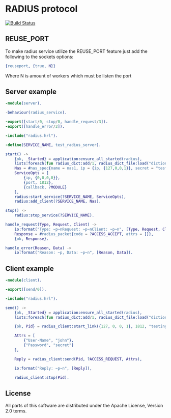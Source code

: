 RADIUS protocol
===============

[![Build Status](https://secure.travis-ci.org/ates/radius.png)](https://travis-ci.org/ates/radius)

REUSE_PORT
----------

To make radius service utilize the REUSE_PORT feature just add the following to the sockets options:

```erlang
{reuseport, {true, N}}
```

Where N is amount of workers which must be listen the port

Server example
--------------

```erlang
-module(server).

-behaviour(radius_service).

-export([start/0, stop/0, handle_request/3]).
-export([handle_error/2]).

-include("radius.hrl").

-define(SERVICE_NAME, test_radius_server).

start() ->
    {ok, _Started} = application:ensure_all_started(radius),
    lists:foreach(fun radius_dict:add/1, radius_dict_file:load("dictionary")),
    Nas = #nas_spec{name = nas1, ip = {ip, {127,0,0,1}}, secret = "testing123"},
    ServiceOpts = [
        {ip, {0,0,0,0}},
        {port, 1812},
        {callback, ?MODULE}
    ],
    radius:start_service(?SERVICE_NAME, ServiceOpts),
    radius:add_client(?SERVICE_NAME, Nas).

stop() ->
    radius:stop_service(?SERVICE_NAME).

handle_request(Type, Request, Client) ->
    io:format("Type: ~p~nRequest: ~p~nClient: ~p~n", [Type, Request, Client]),
    Response = #radius_packet{code = ?ACCESS_ACCEPT, attrs = []},
    {ok, Response}.

handle_error(Reason, Data) ->
    io:format("Reason: ~p, Data: ~p~n", [Reason, Data]).
```

Client example
--------------

```erlang
-module(client).

-export([send/0]).

-include("radius.hrl").

send() ->
    {ok, _Started} = application:ensure_all_started(radius),
    lists:foreach(fun radius_dict:add/1, radius_dict_file:load("dictionary")),

    {ok, Pid} = radius_client:start_link({127, 0, 0, 1}, 1812, "testing123"),

    Attrs = [
        {"User-Name", "john"},
        {"Password", "secret"}
    ],

    Reply = radius_client:send(Pid, ?ACCESS_REQUEST, Attrs),

    io:format("Reply: ~p~n", [Reply]),

    radius_client:stop(Pid).
```

License
-------

All parts of this software are distributed under the Apache License, Version 2.0 terms.
